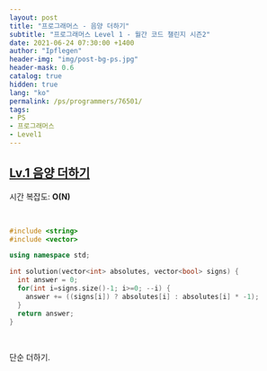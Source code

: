 ```yaml
---
layout: post
title: "프로그래머스 - 음양 더하기"
subtitle: "프로그래머스 Level 1 - 월간 코드 챌린지 시즌2"
date: 2021-06-24 07:30:00 +1400
author: "Ipflegen"
header-img: "img/post-bg-ps.jpg"
header-mask: 0.6
catalog: true
hidden: true
lang: "ko"
permalink: /ps/programmers/76501/
tags:
- PS
- 프로그래머스
- Level1
---
```


## [Lv.1 음양 더하기](https://programmers.co.kr/learn/courses/30/lessons/76501)

시간 복잡도: **O(N)**

<br> 

```cpp
#include <string>
#include <vector>

using namespace std;

int solution(vector<int> absolutes, vector<bool> signs) {
  int answer = 0;
  for(int i=signs.size()-1; i>=0; --i) {
    answer += ((signs[i]) ? absolutes[i] : absolutes[i] * -1);
  }
  return answer;
}
```

<br>

단순 더하기.